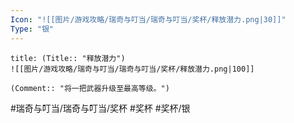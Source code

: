 ```yaml
---
Icon: "![[图片/游戏攻略/瑞奇与叮当/瑞奇与叮当/奖杯/释放潜力.png|30]]"
Type: "银"
---
```

```ad-common-silver-trophy
title: (Title:: "释放潜力")
![[图片/游戏攻略/瑞奇与叮当/瑞奇与叮当/奖杯/释放潜力.png|100]]

(Comment:: "将一把武器升级至最高等级。")
```

#瑞奇与叮当/瑞奇与叮当/奖杯 #奖杯 #奖杯/银
